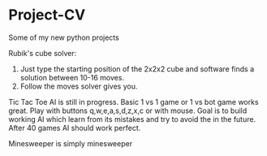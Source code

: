 # Project-CV
Some of my new python projects

Rubik's cube solver:
  1. Just type the starting position of the 2x2x2 cube and software finds a solution between 10-16 moves. 
  2. Follow the moves solver gives you.
  

Tic Tac Toe AI is still in progress. Basic 1 vs 1 game or  1 vs bot game works great. Play with buttons q,w,e,a,s,d,z,x,c or with mouse.
Goal is to build working AI which learn from its mistakes and try to avoid the in the future. After 40 games AI should work perfect.


Minesweeper is simply minesweeper
